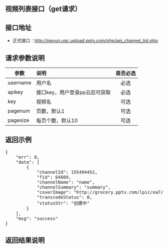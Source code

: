 视频列表接口（get请求）
----------

接口地址
----------
  * 正式接口：http://ppyun.ugc.upload.pptv.com/php/api_channel_list.php

请求参数说明
----------
|  参数         |说明          |是否必选|
| ------------- |:-------------|:-----:|
| username      | 用户名 |必选|
| apikey           | 接口key，用户登录pp云后可获取 |必选    |
| key      | 视频名 | 可选 |
| pagenum       | 页数，默认1     | 可选 |
| pagesize      | 每页个数，默认10 | 可选 |

返回示例
----------
<pre>
{
    "err": 0,
    "data": [
        {
            "channelId": 155494452,
            "fid": 64889,
            "channelName": "name",
            "channelSummary": "summary",
            "coverImage": "http://grocery.pptv.com/lpic/ea7/a31/013/de8660322896b27530d31d82a0aa7bd0.jpg",
            "transcodeStatus": 0,
            "statusStr": "创建中"
        }
    ],
    "msg": "success"
}
</pre>

返回结果说明
----------
<pre>

</pre>